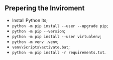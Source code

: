 ## Prepering the Inviroment
- Install Python lts;
- `python -m pip install --user --upgrade pip`;
- `python -m pip --version`;
- `python -m pip install --user virtualenv`;
- `python -m venv .venv`;
- `venv\Scripts\activate.bat`;
- `python -m pip install -r requirements.txt`.

